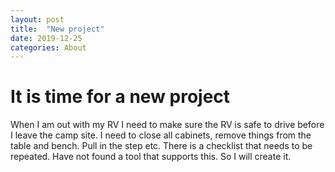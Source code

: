 ```yaml
---
layout: post
title:  "New project"
date: 2019-12-25
categories: About
---
```


# It is time for a new project
When I am out with my RV I need to make sure the RV is safe to drive before I leave the 
camp site. I need to close all cabinets, remove things from the table and bench. Pull 
in the step etc. There is a checklist that needs to be repeated. Have not found
a tool that supports this. So I will create it.
